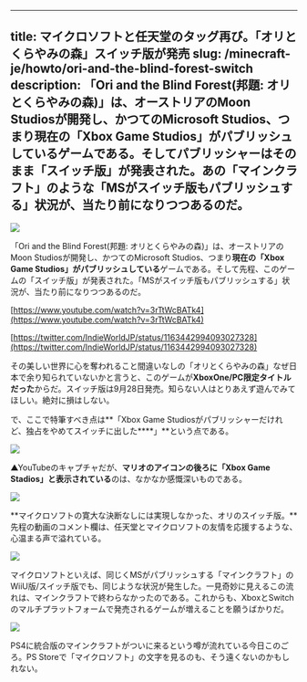 
---
title: マイクロソフトと任天堂のタッグ再び。「オリとくらやみの森」スイッチ版が発売
slug: /minecraft-je/howto/ori-and-the-blind-forest-switch
description: 「Ori and the Blind Forest(邦題: オリとくらやみの森)」は、オーストリアのMoon Studiosが開発し、かつてのMicrosoft Studios、つまり現在の「Xbox Game Studios」がパブリッシュしているゲームである。そしてパブリッシャーはそのまま「スイッチ版」が発表された。あの「マインクラフト」のような「MSがスイッチ版もパブリッシュする」状況が、当たり前になりつつあるのだ。
---

![](https://cdn-ak.f.st-hatena.com/images/fotolife/s/sasigume/20210208/20210208120627.jpg)

「Ori and the Blind Forest(邦題: オリとくらやみの森)」は、オーストリアのMoon Studiosが開発し、かつてのMicrosoft Studios、つまり**現在の「Xbox Game Studios」がパブリッシュしている**ゲームである。そして先程、このゲームの「スイッチ版」が発表された。「MSがスイッチ版もパブリッシュする」状況が、当たり前になりつつあるのだ。

[https://www.youtube.com/watch?v=3rTtWcBATk4](https://www.youtube.com/watch?v=3rTtWcBATk4)

[https://twitter.com/IndieWorldJP/status/1163442994093027328](https://twitter.com/IndieWorldJP/status/1163442994093027328)

その美しい世界に心を奪われること間違いなしの「オリとくらやみの森」なぜ日本で余り知られていないかと言うと、このゲームが**XboxOne/PC限定タイトルだった**からだ。スイッチ版は9月28日発売。知らない人はとりあえず遊んでみてほしい。絶対に損はしない。

で、ここで特筆すべき点は**「Xbox Game Studiosがパブリッシャーだけれど、独占をやめてスイッチに出した****」**という点である。

![](https://cdn-ak.f.st-hatena.com/images/fotolife/s/sasigume/20210208/20210208120611.jpg)

▲YouTubeのキャプチャだが、**マリオのアイコンの後ろに「Xbox Game Stadios」と表示されている**のは、なかなか感慨深いものである。

![](https://cdn-ak.f.st-hatena.com/images/fotolife/s/sasigume/20210208/20210208120618.jpg)

**マイクロソフトの寛大な決断なしには実現しなかった、オリのスイッチ版。**先程の動画のコメント欄は、任天堂とマイクロソフトの友情を応援するような、心温まる声で溢れている。

![](https://cdn-ak.f.st-hatena.com/images/fotolife/s/sasigume/20210208/20210208120615.jpg)

マイクロソフトといえば、同じくMSがパブリッシュする「マインクラフト」のWiiU版/スイッチ版でも、同じような状況が発生した。一見奇妙に見えるこの流れは、マインクラフトで終わらなかったのである。これからも、XboxとSwitchのマルチプラットフォームで発売されるゲームが増えることを願うばかりだ。

![](https://cdn-ak.f.st-hatena.com/images/fotolife/s/sasigume/20210208/20210208120621.jpg)

PS4に統合版のマインクラフトがついに来るという噂が流れている今日このごろ。PS Storeで「マイクロソフト」の文字を見るのも、そう遠くないのかもしれない。
